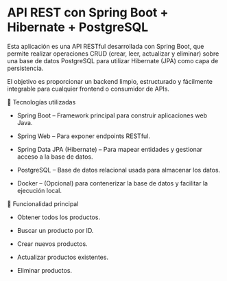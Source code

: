 
# API REST con Spring Boot + Hibernate + PostgreSQL

Esta aplicación es una API RESTful desarrollada con Spring Boot, que permite realizar operaciones CRUD (crear, leer, actualizar y eliminar) sobre una base de datos PostgreSQL para utilizar Hibernate (JPA) como capa de persistencia.

El objetivo es proporcionar un backend limpio, estructurado y fácilmente integrable para cualquier frontend o consumidor de APIs.

🚀 Tecnologías utilizadas
- Spring Boot – Framework principal para construir aplicaciones web Java.

- Spring Web – Para exponer endpoints RESTful.

- Spring Data JPA (Hibernate) – Para mapear entidades y gestionar acceso a la base de datos.

- PostgreSQL – Base de datos relacional usada para almacenar los datos.

- Docker – (Opcional) para contenerizar la base de datos y facilitar la ejecución local.

📁 Funcionalidad principal
- Obtener todos los productos.

- Buscar un producto por ID.

- Crear nuevos productos.

- Actualizar productos existentes.

- Eliminar productos.
